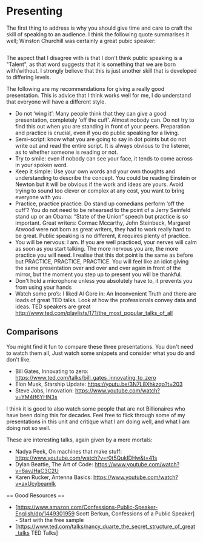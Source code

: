 # Presenting

The first thing to address is why you should give time and care to craft the skill of speaking to an audience. I think the following quote summarises it well; Winston Churchill was certainly a great pubic speaker:

``` Of all the talents bestowed upon men, none is so precious as the gift of oratory. He who enjoys it wields a power more durable than that of a great king. He is an independent force in the world. Abandoned by his party, betrayed by his friends, stripped of his offices, whoever can command this power is still formidable. Many have watched its effects. W. Churchill 
```

The aspect that I disagree with is that I don't think public speaking is a "Talent", as that word suggests that it is something that we are born with/without. I strongly believe that this is just another skill that is developed to differing levels. 

The following are my recommendations for giving a really good presentation. This is advice that I think works well for me, I do understand that everyone will have a different style. 

* Do not ‘wing it’: Many people think that they can give a good presentation, completely ‘off the cuff’. Almost nobody can. Do not try to find this out when you are standing in front of your peers. Preparation and practice is crucial, even if you do public speaking for a living. 
* Semi-script: know what you are going to say in dot points but do not write out and read the entire script. It is always obvious to the listener, as to whether someone is reading or not.
* Try to smile: even if nobody can see your face, it tends to come across in your spoken word.
* Keep it simple: Use your own words and your own thoughts and understanding to describe the concept. You could be reading Einstein or Newton but it will be obvious if the work and ideas are yours. Avoid trying to sound too clever or complex at any cost, you want to bring everyone with you.
* Practice, practice practice: Do stand up comedians perform ‘off the cuff’? You do not need to be rehearsed to the point of a Jerry Seinfeld stand up or an Obama: “State of the Union” speech but practice is so important. Great writers: Cormac Mccarthy, John Steinbeck, Margaret Atwood were not born as great writers, they had to work really hard to be great. Public speaking is no different, it requires plenty of practice. 
* You will be nervous: I am. If you are well practiced, your nerves will calm as soon as you start talking. The more nervous you are, the more practice you will need. I realise that this dot point is the same as before but PRACTICE, PRACTICE, PRACTICE. You will feel like an idiot giving the same presentation over and over and over again in front of the mirror, but the moment you step up to present you will be thankful.
* Don't hold a microphone unless you absolutely have to, it prevents you from using your hands
* Watch some pro’s: I liked Al Gore in: An Inconvenient Truth and there are loads of great TED talks. Look at how the professionals convey data and ideas. TED speakers are great http://www.ted.com/playlists/171/the_most_popular_talks_of_all

## Comparisons 

You might find it fun to compare these three presentations. You don't need to watch them all, Just watch some snippets and consider what you do and don't like. 

* Bill Gates, Innovating to zero: https://www.ted.com/talks/bill_gates_innovating_to_zero
* Elon Musk, Starship Update: https://youtu.be/3N7L8Xhkzqo?t=203
* Steve Jobs, Innovation: https://www.youtube.com/watch?v=YM4If6YHN3s

I think it is good to also watch some people that are not Billionaires who have been doing this for decades. Feel free to flick through some of my presentations in this unit and critique what I am doing well, and what I am doing not so well. 

These are interesting talks, again given by a mere mortals:

* Nadya Peek, On machines that make stuff: https://www.youtube.com/watch?v=r0t5QukIDHw&t=41s
* Dylan Beattie, The Art of Code: https://www.youtube.com/watch?v=6avJHaC3C2U
* Karen Rucker, Antenna Basics: https://www.youtube.com/watch?v=axUcybeamIk

== Good Resources ==

* [https://www.amazon.com/Confessions-Public-Speaker-English/dp/1449301959  Scott Berkun, Confessions of a Public Speaker] - Start with the free sample
* [https://www.ted.com/talks/nancy_duarte_the_secret_structure_of_great_talks TED Talks]

